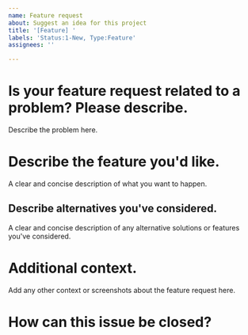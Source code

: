 ```yaml
---
name: Feature request
about: Suggest an idea for this project
title: '[Feature] '
labels: 'Status:1-New, Type:Feature'
assignees: ''

---
```


# Is your feature request related to a problem? Please describe.

Describe the problem here.

# Describe the feature you'd like.

A clear and concise description of what you want to happen.

## Describe alternatives you've considered.

A clear and concise description of any alternative solutions or features you've considered.

# Additional context.

Add any other context or screenshots about the feature request here.

# How can this issue be closed?

